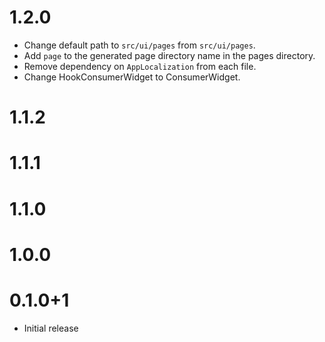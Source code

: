 # 1.2.0

- Change default path to `src/ui/pages` from `src/ui/pages`.
- Add `page` to the generated page directory name in the pages directory.
- Remove dependency on `AppLocalization` from each file.
- Change HookConsumerWidget to ConsumerWidget.

# 1.1.2

# 1.1.1

# 1.1.0

# 1.0.0

# 0.1.0+1

- Initial release
